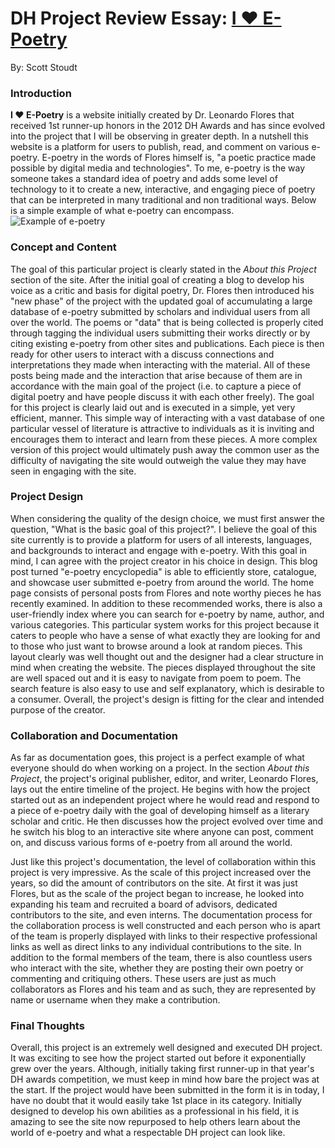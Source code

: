 # DH Project Review Essay: [I ❤️ E-Poetry](http://iloveepoetry.com)
By: Scott Stoudt

### Introduction
__I ❤️ E-Poetry__ is a website initially created by Dr. Leonardo Flores that received 1st runner-up honors in the 2012 DH Awards and has since evolved into the project that I will be observing in greater depth. In a nutshell this website is a platform for users to publish, read, and comment on various e-poetry. E-poetry in the words of Flores himself is, "a poetic practice made possible by digital media and technologies". To me, e-poetry is the way someone takes a standard idea of poetry and adds some level of technology to it to create a new, interactive, and engaging piece of poetry that can be interpreted in many traditional and non traditional ways. Below is a simple example of what e-poetry can encompass.  
![Example of e-poetry](http://iloveepoetry.com/wp-content/uploads/2015/04/puddle.gif "Original image found on the I ❤️ E-Poetry website")

### Concept and Content
The goal of this particular project is clearly stated in the _About this Project_ section of the site. After the initial goal of creating a blog to develop his voice as a critic and basis for digital poetry, Dr. Flores then introduced his "new phase" of the project with the updated goal of accumulating a large database of e-poetry submitted by scholars and individual users from all over the world. The poems or "data" that is being collected is properly cited through tagging the individual users submitting their works directly or by citing existing e-poetry from other sites and publications. Each piece is then ready for other users to interact with a discuss connections and interpretations they made when interacting with the material. All of these posts being made and the interaction that arise because of them are in accordance with the main goal of the project (i.e. to capture a piece of digital poetry and have people discuss it with each other freely). The goal for this project is clearly laid out and is executed in a simple, yet very efficient, manner. This simple way of interacting with a vast database of one particular vessel of literature is attractive to individuals as it is inviting and encourages them to interact and learn from these pieces. A more complex version of this project would ultimately push away the common user as the difficulty of navigating the site would outweigh the value they may have seen in engaging with the site.

### Project Design
When considering the quality of the design choice, we must first answer the question, "What is the basic goal of this project?". I believe the goal of this site currently is to provide a platform for users of all interests, languages, and backgrounds to interact and engage with e-poetry. With this goal in mind, I can agree with the project creator in his choice in design. This blog post turned "e-poetry encyclopedia" is able to efficiently store, catalogue, and showcase user submitted e-poetry from around the world. The home page consists of personal posts from Flores and note worthy pieces he has recently examined. In addition to these recommended works, there is also a user-friendly index where you can search for e-poetry by name, author, and various categories. This particular system works for this project because it caters to people who have a sense of what exactly they are looking for and to those who just want to browse around a look at random pieces. This layout clearly was well thought out and the designer had a clear structure in mind when creating the website. The pieces displayed throughout the site are well spaced out and it is easy to navigate from poem to poem. The search feature is also easy to use and self explanatory, which is desirable to a consumer. Overall, the project's design is fitting for the clear and intended purpose of the creator.

### Collaboration and Documentation
As far as documentation goes, this project is a perfect example of what everyone should do when working on a project. In the section _About this Project_, the project's original publisher, editor, and writer, Leonardo Flores, lays out the entire timeline of the project. He begins with how the project started out as an independent project where he would read and respond to a piece of e-poetry daily with the goal of developing himself as a literary scholar and critic. He then discusses how the project evolved over time and he switch his blog to an interactive site where anyone can post, comment on, and discuss various forms of e-poetry from all around the world. 

Just like this project's documentation, the level of collaboration within this project is very impressive. As the scale of this project increased over the years, so did the amount of contributors on the site. At first it was just Flores, but as the scale of the project began to increase, he looked into expanding his team and recruited a board of advisors, dedicated contributors to the site, and even interns. The documentation process for the collaboration process is well constructed and each person who is apart of the team is properly displayed with links to their respective professional links as well as direct links to any individual contributions to the site. In addition to the formal members of the team, there is also countless users who interact with the site, whether they are posting their own poetry or commenting and critiquing others. These users are just as much collaborators as Flores and his team and as such, they are represented by name or username when they make a contribution.

### Final Thoughts
Overall, this project is an extremely well designed and executed DH project. It was exciting to see how the project started out before it exponentially grew over the years. Although, initially taking first runner-up in that year's DH awards competition, we must keep in mind how bare the project was at the start. If the project would have been submitted in the form it is in today, I have no doubt that it would easily take 1st place in its category. Initially designed to develop his own abilities as a professional in his field, it is amazing to see the site now repurposed to help others learn about the world of e-poetry and what a respectable DH project can look like.
